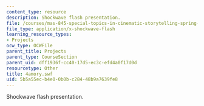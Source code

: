 ```yaml
---
content_type: resource
description: Shockwave flash presentation.
file: /courses/mas-845-special-topics-in-cinematic-storytelling-spring-2004/5b5a55ecb4e00b0bc28448b9a7639fe8_4amory.swf
file_type: application/x-shockwave-flash
learning_resource_types:
- Projects
ocw_type: OCWFile
parent_title: Projects
parent_type: CourseSection
parent_uid: dff1936f-cc40-17d5-ec3c-efd4a0f17d0d
resourcetype: Other
title: 4amory.swf
uid: 5b5a55ec-b4e0-0b0b-c284-48b9a7639fe8
---
```

Shockwave flash presentation.

